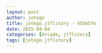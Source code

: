 ```yaml
---
layout: post
author: jotego
title: jotego.jtflstory - 45bb5fe
date: 2025-04-04
categories: [Arcade, jtflstory]
tags: [jotego.jtflstory]
---
```


